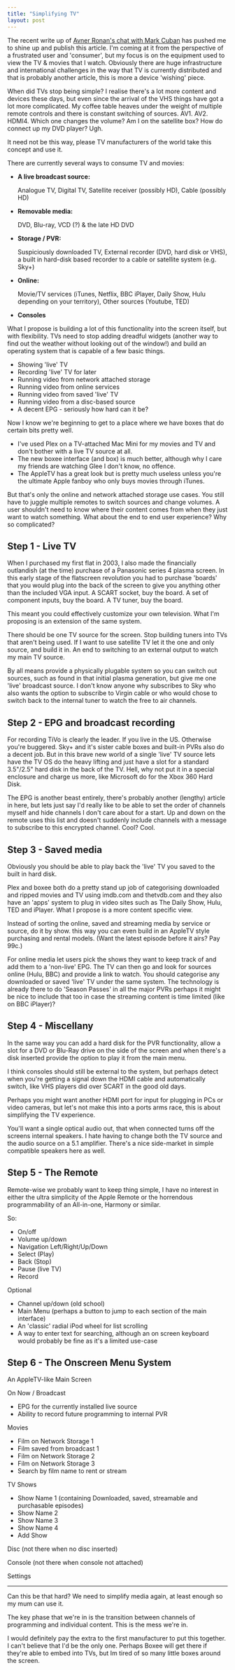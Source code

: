 ```yaml
---
title: "Simplifying TV"
layout: post
---
```


The recent write up of [Avner Ronan's chat with Mark Cuban](http://blog.boxee.tv/2010/03/18/the-future-of-tv/) has pushed me to shine up and publish this article. I'm coming at it from the perspective of a frustrated user and 'consumer', but my focus is on the equipment used to view the TV & movies that I watch. Obviously there are huge infrastructure and international challenges in the way that TV is currently distributed and that is probably another article, this is more a device 'wishing' piece.

When did TVs stop being simple? I realise there's a lot more content and devices these days, but even since the arrival of the VHS things have got a lot more complicated. My coffee table heaves under the weight of multiple remote controls and there is constant switching of sources. AV1. AV2. HDMI4. Which one changes the volume? Am I on the satellite box? How do connect up my DVD player? Ugh.

It need not be this way, please TV manufacturers of the world take this concept and use it.

There are currently several ways to consume TV and movies:

* **A live broadcast source:**

  Analogue TV, Digital TV, Satellite receiver (possibly HD), Cable (possibly HD)

* **Removable media:**

  DVD, Blu-ray, VCD (?) & the late HD DVD
* **Storage / PVR:**

  Suspiciously downloaded TV, External recorder (DVD, hard disk or VHS), a built in hard-disk based recorder to a cable or satellite system (e.g. Sky+)

* **Online:**

  Movie/TV services (iTunes, Netflix, BBC iPlayer, Daily Show, Hulu depending on your territory), Other sources (Youtube, TED)

* **Consoles**

What I propose is building a lot of this functionality into the screen itself, but with flexibility. TVs need to stop adding dreadful widgets (another way to find out the weather without looking out of the window!) and build an operating system that is capable of a few basic things.

* Showing 'live' TV
* Recording 'live' TV for later
* Running video from network attached storage
* Running video from online services
* Running video from saved 'live' TV
* Running video from a disc-based source
* A decent EPG - seriously how hard can it be?

Now I know we're beginning to get to a place where we have boxes that do certain bits pretty well.

* I've used Plex on a TV-attached Mac Mini for my movies and TV and don't bother with a live TV source at all.
* The new boxee interface (and box) is much better, although why I care my friends are watching Glee I don't know, no offence.
* The AppleTV has a great look but is pretty much useless unless you're the ultimate Apple fanboy who only buys movies through iTunes.

But that's only the online and network attached storage use cases. You still have to juggle multiple remotes to switch sources and change volumes. A user shouldn't need to know where their content comes from when they just want to watch something. What about the end to end user experience? Why so complicated?

## Step 1 - Live TV

When I purchased my first flat in 2003, I also made the financially outlandish (at the time) purchase of a Panasonic series 4 plasma screen. In this early stage of the flatscreen revolution you had to purchase 'boards' that you would plug into the back of the screen to give you anything other than the included VGA input. A SCART socket, buy the board. A set of component inputs, buy the board. A TV tuner, buy the board.

This meant you could effectively customize your own television. What I'm proposing is an extension of the same system.

There should be one TV source for the screen. Stop building tuners into TVs that aren't being used. If I want to use satellite TV let it the one and only source, and build it in. An end to switching to an external output to watch my main TV source.

By all means provide a physically plugable system so you can switch out sources, such as found in that initial plasma generation, but give me one 'live' broadcast source. I don't know anyone why subscribes to Sky who also wants the option to subscribe to Virgin cable or who would chose to switch back to the internal tuner to watch the free to air channels.

## Step 2 - EPG and broadcast recording

For recording TiVo is clearly the leader. If you live in the US. Otherwise you're buggered. Sky+ and it's sister cable boxes and built-in PVRs also do a decent job. But in this brave new world of a single 'live' TV source lets have the TV OS do the heavy lifting and just have a slot for a standard 3.5"/2.5" hard disk in the back of the TV. Hell, why not put it in a special enclosure and charge us more, like Microsoft do for the Xbox 360 Hard Disk.

The EPG is another beast entirely, there's probably another (lengthy) article in here, but lets just say I'd really like to be able to set the order of channels myself and hide channels I don't care about for a start. Up and down on the remote uses this list and doesn't suddenly include channels with a message to subscribe to this encrypted channel. Cool? Cool.

## Step 3 - Saved media

Obviously you should be able to play back the 'live' TV you saved to the built in hard disk.

Plex and boxee both do a pretty stand up job of categorising downloaded and ripped movies and TV using imdb.com and thetvdb.com and they also have an 'apps' system to plug in video sites such as The Daily Show, Hulu, TED and iPlayer. What I propose is a more content specific view.

Instead of sorting the online, saved and streaming media by service or source, do it by show. this way you can even build in an AppleTV style purchasing and rental models. (Want the latest episode before it airs? Pay 99c.)

For online media let users pick the shows they want to keep track of and add them to a 'non-live' EPG. The TV can then go and look for sources online (Hulu, BBC) and provide a link to watch. You should categorise any downloaded or saved 'live' TV under the same system. The technology is already there to do 'Season Passes' in all the major PVRs perhaps it might be nice to include that too in case the streaming content is time limited (like on BBC iPlayer)?

## Step 4 - Miscellany

In the same way you can add a hard disk for the PVR functionality, allow a slot for a DVD or Blu-Ray drive on the side of the screen and when there's a disk inserted provide the option to play it from the main menu.

I think consoles should still be external to the system, but perhaps detect when you're getting a signal down the HDMI cable and automatically switch, like VHS players did over SCART in the good old days.

Perhaps you might want another HDMI port for input for plugging in PCs or video cameras, but let's not make this into a ports arms race, this is about simplifying the TV experience.

You'll want a single optical audio out, that when connected turns off the screens internal speakers. I hate having to change both the TV source and the audio source on a 5.1 amplifier. There's a nice side-market in simple compatible speakers here as well.

## Step 5 - The Remote

Remote-wise we probably want to keep thing simple, I have no interest in either the ultra simplicity of the Apple Remote or the horrendous programmability of an All-in-one, Harmony or similar.

So:

* On/off
* Volume up/down
* Navigation Left/Right/Up/Down
* Select (Play)
* Back (Stop)
* Pause (live TV)
* Record

Optional

* Channel up/down (old school)
* Main Menu (perhaps a button to jump to each section of the main interface)
* An 'classic' radial iPod wheel for list scrolling
* A way to enter text for searching, although an on screen keyboard would probably be fine as it's a limited use-case

## Step 6 - The Onscreen Menu System

An AppleTV-like Main Screen

On Now / Broadcast

* EPG for the currently installed live source
* Ability to record future programming to internal PVR

Movies

* Film on Network Storage 1
* Film saved from broadcast 1
* Film on Network Storage 2
* Film on Network Storage 3
* Search by film name to rent or stream

TV Shows

* Show Name 1 (containing Downloaded, saved, streamable and purchasable episodes)
* Show Name 2
* Show Name 3
* Show Name 4
* Add Show

Disc (not there when no disc inserted)

Console (not there when console not attached)

Settings

---

Can this be that hard? We need to simplify media again, at least enough so my mum can use it.

The key phase that we're in is the transition between channels of programming and individual content. This is the mess we're in.

I would definitely pay the extra to the first manufacturer to put this together. I can't believe that I'd be the only one. Perhaps Boxee will get there if they're able to embed into TVs, but Im tired of so many little boxes around the screen.
